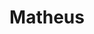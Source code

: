 <html>
<head>
  <style> 
  
    *{
 
    color: #feb113
    
}
  
  
  </style>
<body>
<center>
<h1>Matheus</h1>
</center>
</body>
</head>
</html>
